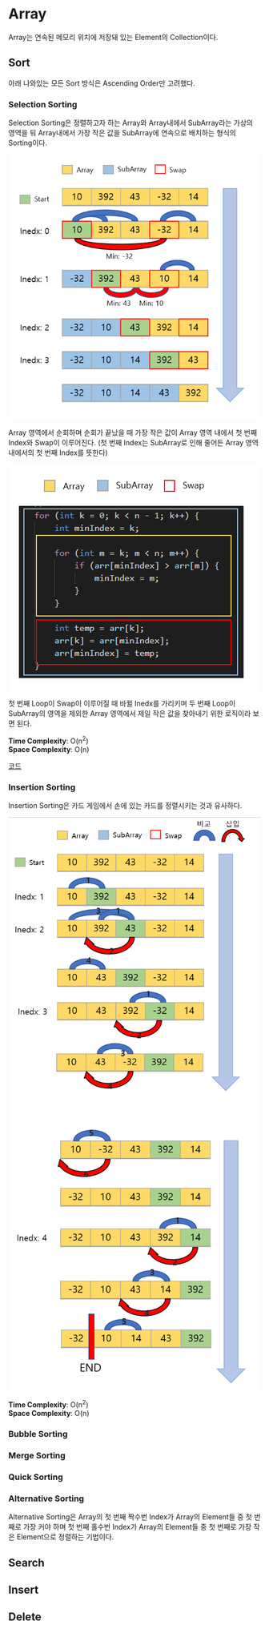 # Array

Array는 연속된 메모리 위치에 저장돼 있는 Element의 Collection이다.

## Sort

아래 나와있는 모든 Sort 방식은 Ascending Order만 고려했다.

### Selection Sorting

Selection Sorting은 정렬하고자 하는 Array와 Array내에서 SubArray라는 가상의 영역을 둬 Array내에서 가장 작은 값을 SubArray에 연속으로 배치하는 형식의 Sorting이다.

![ex_screenshot](./img/1.PNG)

Array 영역에서 순회하며 순회가 끝났을 때 가장 작은 값이 Array 영역 내에서 첫 번째 Index와 Swap이 이루어진다. (첫 번째 Index는 SubArray로 인해 줄어든 Array 영역 내에서의 첫 번째 Index를 뜻한다)

![ex_screenshot](./img/2.PNG)  
첫 번째 Loop이 Swap이 이루어질 때 바뀔 Inedx를 가리키며 두 번째 Loop이 SubArray의 영역을 제외한 Array 영역에서 제일 작은 값을 찾아내기 위한 로직이라 보면 된다.

**Time Complexity**: O(n<sup>2</sup>)  
**Space Complexity**: O(n)

[코드](https://github.com/lumyjuwon/ComputerScience/blob/master/DataStructure/Linear/Array/SelectionSort.cpp)

### Insertion Sorting

Insertion Sorting은 카드 게임에서 손에 있는 카드를 정렬시키는 것과 유사하다.

![ex_screenshot](./img/3.PNG)  
![ex_screenshot](./img/4.PNG)

**Time Complexity**: O(n<sup>2</sup>)  
**Space Complexity**: O(n)

### Bubble Sorting

### Merge Sorting

### Quick Sorting

### Alternative Sorting

Alternative Sorting은 Array의 첫 번째 짝수번 Index가 Array의 Element들 중 첫 번째로 가장 커야 하며 첫 번째 홀수번 Index가 Array의 Element들 중 첫 번째로 가장 작은 Element으로 정렬하는 기법이다.

## Search

## Insert

## Delete
